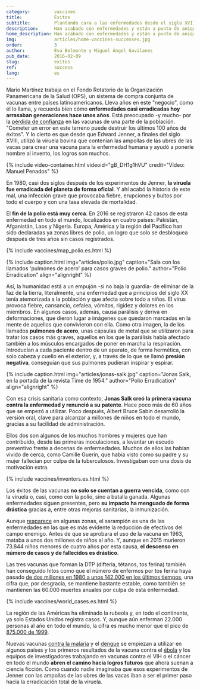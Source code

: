 ```yaml
---
category:         vaccines
title:            Éxitos
subtitle:         Plantando cara a las enfermedades desde el siglo XVIII
description:      Han acabado con enfermedades y están a punto de aniquilar otras. Repasamos los logros de las vacunas y sus protagonistas
home_description: Han acabado con enfermedades y están a punto de aniquilar otras. Repasamos los logros de las vacunas y sus protagonistas
img:              articles/home-vaccines-successes.jpg
order:            3
author:           Eva Belmonte y Miguel Ángel Gavilanes
pub_date:         2016-02-09
slug:             exitos
ref:              success
lang:             es
---
```


<div class="container page-content" markdown="1">
<div class="page-content-container" markdown="1">

Mario Martínez trabaja en el Fondo Rotatorio de la Organización Panamericana de la Salud (OPS), un sistema de compra conjunta de vacunas entre países latinoamericanos. Lleva años en este "negocio", como él lo llama, y recuerda bien cómo **enfermedades casi erradicadas hoy arrasaban generaciones hace unos años**. Está preocupado -y mucho- por la [pérdida de confianza](vaccines/antivacunas) en las vacunas de una parte de la población. "Cometer un error en este terreno puede destruir los últimos 100 años de éxitos". Y lo cierto es que desde que Edward Jenner, a finales del siglo XVIII, utilizó la viruela bovina que contenían las ampollas de las ubres de las vacas para crear una vacuna para la enfermedad humana y ayudó a ponerle nombre al invento, los logros son muchos. 

<div class="container-right">
{% include video-container.html videoid="gB_DH1g1hVU" credit="Vídeo: Manuel Penados" %}
</div>

En 1980, casi dos siglos después de los experimentos de Jenner, **la viruela fue erradicada del planeta de forma oficial**. Y ahí acabó la historia de este mal, una infección grave que provocaba fiebre, erupciones y bultos por todo el cuerpo y con una tasa elevada de mortalidad. 

El **fin de la polio está muy cerca**. En 2016 se registraron 42 casos de esta enfermedad en todo el mundo, localizados en cuatro países: Pakistán, Afganistán, Laos y Nigeria. Europa, América y la región del Pacífico han sido declaradas ya zonas libres de polio, un logro que solo se desbloquea después de tres años sin casos registrados. 

{% include vaccines/map_polio.es.html %}

{% include caption.html img="articles/polio.jpg" caption="Sala con los llamados 'pulmones de acero' para casos graves de polio." author="Polio Erradication" align="alignright" %}

Así, la humanidad está a un empujón -si no baja la guardia- de eliminar de la faz de la tierra, literalmente, una enfermedad que a principios del siglo XX tenía atemorizada a la población y que afecta sobre todo a niños. El virus provoca fiebre, cansancio, cefalea, vómitos, rigidez y dolores en los miembros. En algunos casos, además, causa parálisis y deriva en deformaciones, que dieron lugar a imágenes que quedaron marcadas en la mente de aquellos que convivieron con ella. Como otra imagen, la de los llamados **pulmones de acero**, unas cápsulas de metal que se utilizaron para tratar los casos más graves, aquellos en los que la parálisis había afectado también a los músculos encargados de poner en marcha la respiración. Introducían a cada paciente dentro de un aparato, de forma hermética, con solo cabeza y cuello en el exterior, y, a través de lo que se llamó **presión negativa**, conseguían que sus pulmones pudieran inspirar y espirar. 

{% include caption.html img="articles/jonas-salk.jpg" caption="Jonas Salk, en la portada de la revista Time de 1954." author="Polio Erradication" align="alignright" %}

Con esa crisis sanitaria como contexto, **Jonas Salk creó la primera vacuna contra la enfermedad y renunció a su patente**. Hace poco más de 60 años que se empezó a utilizar. Poco después, Albert Bruce Sabin desarrolló la versión oral, clave para alcanzar a millones de niños en todo el mundo, gracias a su facilidad de administración. 

Ellos dos son algunos de los muchos hombres y mujeres que han contribuido, desde las primeras inoculaciones, a levantar un escudo preventivo frente a decenas de enfermedades. Muchos de ellos las habían vivido de cerca, como Camille Guerin, que había visto como su padre y su mujer fallecían por culpa de la tuberculosos. Investigaban con una dosis de motivación extra.

{% include vaccines/inventors.es.html %}

Los éxitos de las vacunas **no solo se cuentan a guerra vencida**, como con la viruela o, casi, como con la polio, sino a batalla ganada. Algunas enfermedades siguen presentes, pero **su impacto ha menguado de forma drástica** gracias a, entre otras mejoras sanitarias, la inmunización. 

Aunque [reaparece](vaccines/antivacunas) en algunas zonas, el sarampión es una de las enfermedades en las que es más evidente la reducción de efectivos del campo enemigo. Antes de que se aprobara el uso de la vacuna en 1963, mataba a unos dos millones de niños al año. Y, aunque en 2015 murieron 73.844 niños menores de cuatro años por esta causa, **el descenso en número de casos y de fallecidos es drástico**. 

Las tres vacunas que forman la DTP (difteria, tétanos, tos ferina) también han conseguido hitos como que el número de enfermos por tos ferina haya pasado [de dos millones en 1980 a unos 142.000 en los últimos tiempos](http://www.who.int/immunization/monitoring_surveillance/data/gs_gloprofile.pdf), una cifra que, por desgracia, se mantiene bastante estable, como también se mantienen las 60.000 muertes anuales por culpa de esta enfermedad. 

{% include vaccines/world_cases.es.html %}

La región de las Américas ha eliminado la rubeola y, en todo el continente, ya solo Estados Unidos registra casos. Y, aunque aún enferman 22.000 personas al año en todo el mundo, la cifra es mucho menor que el pico de [875.000 de 1999](http://www.who.int/immunization/monitoring_surveillance/data/gs_gloprofile.pdf). 

Nuevas vacunas [contra la malaria](http://www.who.int/immunization/research/development/malaria_vaccine_qa/en/) y el [dengue](http://www.who.int/immunization/research/development/dengue_q_and_a/en/) se empiezan a utilizar en algunos países y los primeros resultados de la vacuna contra el [ébola](http://www.who.int/mediacentre/news/releases/2016/ebola-vaccine-results/en/) y los equipos de investigadores trabajando en vacunas contra el VIH o el cáncer en todo el mundo **abren el camino hacia logros futuros** que ahora suenan a ciencia ficción. Como cuando nadie imaginaba que esos experimentos de Jenner con las ampollas de las ubres de las vacas iban a ser el primer paso hacia la erradicación total de la viruela.

</div>
</div>